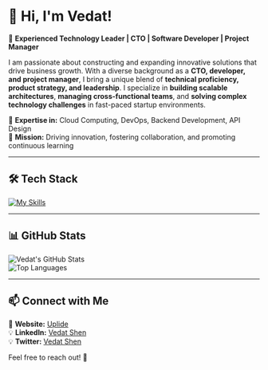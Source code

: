 # 👋 Hi, I'm Vedat!  

🚀 **Experienced Technology Leader | CTO | Software Developer | Project Manager**  

I am passionate about constructing and expanding innovative solutions that drive business growth. With a diverse background as a **CTO, developer, and project manager**, I bring a unique blend of **technical proficiency, product strategy, and leadership**. I specialize in **building scalable architectures**, **managing cross-functional teams**, and **solving complex technology challenges** in fast-paced startup environments.  

🔹 **Expertise in:** Cloud Computing, DevOps, Backend Development, API Design  
🔹 **Mission:** Driving innovation, fostering collaboration, and promoting continuous learning  

---

## 🛠️ Tech Stack  

[![My Skills](https://skillicons.dev/icons?i=php,laravel,go,python,fastapi,flask,flutter,dart,aws,nodejs,express,ts,graphql,nestjs,nextjs,react,docker,kubernetes,jenkins,postgres,mysql,prisma,firebase,supabase,html,css,bootstrap,js,git,github,githubactions,redis,nginx,graphql,terraform,wordpress,postman)](https://skillicons.dev)  

---

## 📊 GitHub Stats  

![Vedat's GitHub Stats](https://github-readme-stats.vercel.app/api?username=senvedat&show_icons=true&theme=dark)  
![Top Languages](https://github-readme-stats.vercel.app/api/top-langs/?username=senvedat&layout=compact&theme=dark)  

---

## 📫 Connect with Me  

💼 **Website:** [Uplide](https://uplide.com/tr/anasayfa/)  
💡 **LinkedIn:** [Vedat Shen](https://www.linkedin.com/in/senvedat/)  
💡 **Twitter:** [Vedat Shen](https://x.com/vedatshen)  

Feel free to reach out! 🚀  
